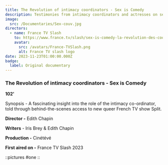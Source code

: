```yaml
---
title: The Revolution of intimacy coordinators - Sex is Comedy
description: Testimonies from intimacy coordinators and actresses on set
image:
  src: /Documentaries/Sex-couv.jpg
directors:
  - name: France TV Slash
    to: https://www.france.tv/slash/sex-is-comedy-la-revolution-des-coordinatrices-d-intimite/
    avatar:
      src: /avatars/France-TVSlash.png
      alt: France TV slash logo
date: 2023-11-23T01:00:00.000Z
badge:
  label: Original documentary
---
```


### The Revolution of intimacy coordinators - Sex is Comedy

**102'**

Synopsis - A fascinating insight into the role of the intimacy co-ordinator, told through behind-the-scenes access to new queer French TV show Split.

**Director -** Edith Chapin

**Writers** - Iris Brey & Edith Chapin

**Production -** Cinétévé

**First aired on -** France TV Slash 2023

::pictures
#one
::
